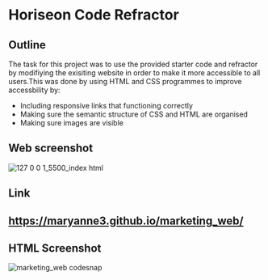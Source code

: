 # Horiseon Code Refractor 

## Outline  
The task for this project was to use the provided starter code and refractor by modifiying the exisiting website in order to make it more accessible to all users.This was done by using HTML and CSS programmes to improve accessbility by:
* Including responsive links that functioning correctly 
* Making sure the semantic structure of CSS and HTML are organised 
* Making sure images are visible


## Web screenshot
![127 0 0 1_5500_index html](https://user-images.githubusercontent.com/113936470/193471876-22b4c539-42f2-416e-b371-6c448c4551e0.png)
## Link
## https://maryanne3.github.io/marketing_web/


## HTML Screenshot 
![marketing_web codesnap](https://user-images.githubusercontent.com/113936470/193470625-0e5098ad-1817-4d28-810e-aee9eb6d2000.png)

